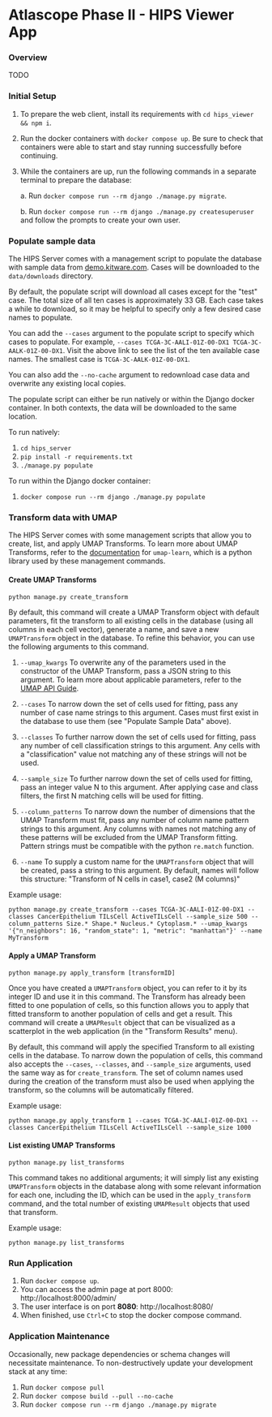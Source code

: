 # Atlascope Phase II - HIPS Viewer App

### Overview

TODO

### Initial Setup

1. To prepare the web client, install its requirements with `cd hips_viewer && npm i`.
2. Run the docker containers with `docker compose up`. Be sure to check that containers were able to start and stay running successfully before continuing.
3. While the containers are up, run the following commands in a separate terminal to prepare the database:

   a. Run `docker compose run --rm django ./manage.py migrate`.

   b. Run `docker compose run --rm django ./manage.py createsuperuser`
   and follow the prompts to create your own user.

### Populate sample data

The HIPS Server comes with a management script to populate the database with sample data from [demo.kitware.com](https://demo.kitware.com/histomicstk/#collection/686fddcaf5546bd5eacbe40a). Cases will be downloaded to the `data/downloads` directory.

By default, the populate script will download all cases except for the "test" case. The total size of all ten cases is approximately 33 GB. Each case takes a while to download, so it may be helpful to specify only a few desired case names to populate.

You can add the `--cases` argument to the populate script to specify which cases to populate. For example, `--cases TCGA-3C-AALI-01Z-00-DX1 TCGA-3C-AALK-01Z-00-DX1`. Visit the above link to see the list of the ten available case names. The smallest case is `TCGA-3C-AALK-01Z-00-DX1`.

You can also add the `--no-cache` argument to redownload case data and overwrite any existing local copies.

The populate script can either be run natively or within the Django docker container. In both contexts, the data will be downloaded to the same location.

To run natively:

1.  `cd hips_server`
2.  `pip install -r requirements.txt`
3.  `./manage.py populate`

To run within the Django docker container:

1.  `docker compose run --rm django ./manage.py populate`

### Transform data with UMAP

The HIPS Server comes with some management scripts that allow you to create, list, and apply UMAP Transforms. To learn more about UMAP Transforms, refer to the [documentation](https://umap-learn.readthedocs.io/en/latest/how_umap_works.html) for `umap-learn`, which is a python library used by these management commands.

#### Create UMAP Transforms

`python manage.py create_transform`

By default, this command will create a UMAP Transform object with default parameters, fit the transform to all existing cells in the database (using all columns in each cell vector), generate a name, and save a new `UMAPTransform` object in the database. To refine this behavior, you can use the following arguments to this command.

1. `--umap_kwargs` To overwrite any of the parameters used in the constructor of the UMAP Transform, pass a JSON string to this argument. To learn more about applicable parameters, refer to the [UMAP API Guide](https://umap-learn.readthedocs.io/en/latest/api.html).

2. `--cases` To narrow down the set of cells used for fitting, pass any number of case name strings to this argument. Cases must first exist in the database to use them (see "Populate Sample Data" above).

3. `--classes` To further narrow down the set of cells used for fitting, pass any number of cell classification strings to this argument. Any cells with a "classification" value not matching any of these strings will not be used.

4. `--sample_size` To further narrow down the set of cells used for fitting, pass an integer value N to this argument. After applying case and class filters, the first N matching cells will be used for fitting.

5. `--column_patterns` To narrow down the number of dimensions that the UMAP Transform must fit, pass any number of column name pattern strings to this argument. Any columns with names not matching any of these patterns will be excluded from the UMAP Transform fitting. Pattern strings must be compatible with the python `re.match` function.

6. `--name` To supply a custom name for the `UMAPTransform` object that will be created, pass a string to this argument. By default, names will follow this structure: "Transform of N cells in case1, case2 (M columns)"

Example usage:

```
python manage.py create_transform --cases TCGA-3C-AALI-01Z-00-DX1 --classes CancerEpithelium TILsCell ActiveTILsCell --sample_size 500 --column_patterns Size.* Shape.* Nucleus.* Cytoplasm.* --umap_kwargs '{"n_neighbors": 16, "random_state": 1, "metric": "manhattan"}' --name MyTransform
```

#### Apply a UMAP Transform

`python manage.py apply_transform [transformID]`

Once you have created a `UMAPTransform` object, you can refer to it by its integer ID and use it in this command. The Transform has already been fitted to one population of cells, so this function allows you to apply that fitted transform to another population of cells and get a result. This command will create a `UMAPResult` object that can be visualized as a scatterplot in the web application (in the "Transform Results" menu).

By default, this command will apply the specified Transform to all existing cells in the database. To narrow down the population of cells, this command also accepts the `--cases`, `--classes`, and `--sample_size` arguments, used the same way as for `create_transform`. The set of column names used during the creation of the transform must also be used when applying the transform, so the columns will be automatically filtered.

Example usage:

```
python manage.py apply_transform 1 --cases TCGA-3C-AALI-01Z-00-DX1 --classes CancerEpithelium TILsCell ActiveTILsCell --sample_size 1000
```

#### List existing UMAP Transforms

`python manage.py list_transforms`

This command takes no additional arguments; it will simply list any existing `UMAPTransform` objects in the database along with some relevant information for each one, including the ID, which can be used in the `apply_transform` command, and the total number of existing `UMAPResult` objects that used that transform.

Example usage:

```
python manage.py list_transforms
```

### Run Application

1. Run `docker compose up`.
2. You can access the admin page at port 8000: http://localhost:8000/admin/
3. The user interface is on port **8080**: http://localhost:8080/
4. When finished, use `Ctrl+C` to stop the docker compose command.

### Application Maintenance

Occasionally, new package dependencies or schema changes will necessitate
maintenance. To non-destructively update your development stack at any time:

1. Run `docker compose pull`
2. Run `docker compose build --pull --no-cache`
3. Run `docker compose run --rm django ./manage.py migrate`
